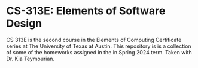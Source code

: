 # CS-313E: Elements of Software Design
CS 313E is the second course in the Elements of Computing Certificate series at The University of Texas at Austin. This repository is is a collection of some of the homeworks assigned in the in Spring 2024 term. Taken with Dr. Kia Teymourian.
